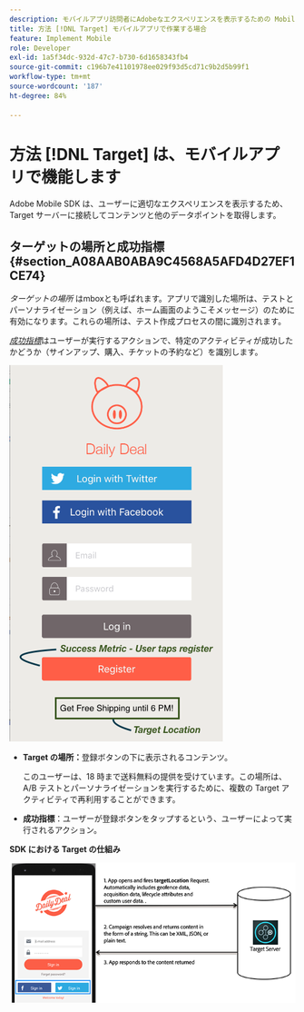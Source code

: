 ```yaml
---
description: モバイルアプリ訪問者にAdobeなエクスペリエンスを表示するための Mobile SDK の使用方法を説明します。
title: 方法 [!DNL Target] モバイルアプリで作業する場合
feature: Implement Mobile
role: Developer
exl-id: 1a5f34dc-932d-47c7-b730-6d1658343fb4
source-git-commit: c196b7e41101978ee029f93d5cd71c9b2d5b99f1
workflow-type: tm+mt
source-wordcount: '187'
ht-degree: 84%

---
```


# 方法 [!DNL Target] は、モバイルアプリで機能します

Adobe Mobile SDK は、ユーザーに適切なエクスペリエンスを表示するため、Target サーバーに接続してコンテンツと他のデータポイントを取得します。

## ターゲットの場所と成功指標 {#section_A08AAB0ABA9C4568A5AFD4D27EF1CE74}

*ターゲットの場所* はmboxとも呼ばれます。アプリで識別した場所は、テストとパーソナライゼーション（例えば、ホーム画面のようこそメッセージ）のために有効になります。これらの場所は、テスト作成プロセスの間に識別されます。

*[成功指標](/help/main/c-activities/r-success-metrics/success-metrics.md#reference_D011575C85DA48E989A244593D9B9924)*&#x200B;はユーザーが実行するアクションで、特定のアクティビティが成功したかどうか（サインアップ、購入、チケットの予約など）を識別します。

![](assets/mobile-target-location.png)

* **Target の場所：**&#x200B;登録ボタンの下に表示されるコンテンツ。

   このユーザーは、18 時まで送料無料の提供を受けています。この場所は、A/B テストとパーソナライゼーションを実行するために、複数の Target アクティビティで再利用することができます。

* **成功指標**：ユーザーが登録ボタンをタップするという、ユーザーによって実行されるアクション。

**SDK における Target の仕組み**

![](assets/how-target-mobile-works.png)
